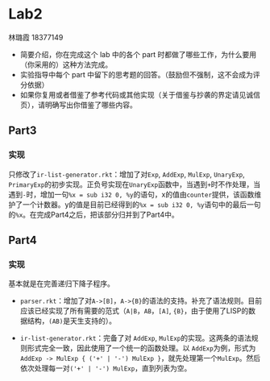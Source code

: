 # Lab2

林璐霞 18377149

- 简要介绍，你在完成这个 lab 中的各个 part 时都做了哪些工作，为什么要用（你采用的）这种方法完成。
- 实验指导中每个 part 中留下的思考题的回答。（鼓励但不强制，这不会成为评分依据）
- 如果你复用或者借鉴了参考代码或其他实现（关于借鉴与抄袭的界定请见诚信页），请明确写出你借鉴了哪些内容。



## Part3

### 实现

只修改了`ir-list-generator.rkt`：增加了对`Exp`, `AddExp`, `MulExp`, `UnaryExp`, `PrimaryExp`的初步实现。正负号实现在`UnaryExp`函数中，当遇到`+`时不作处理，当遇到`-`时，增加一句`%x = sub i32 0, %y`的语句，x的值由`counter`提供，该函数维护了一个计数器。y的值是目前已经得到的`%x = sub i32 0, %y`语句中的最后一句的`%x`。在完成Part4之后，把该部分归并到了Part4中。



## Part4

### 实现

基本就是在完善递归下降子程序。

* `parser.rkt`：增加了对`A->[B]`，`A->{B}`的语法的支持。补充了语法规则。目前应该已经实现了所有需要的范式（`A|B`，`AB`，`[A]`, `{B}`，由于使用了LISP的数据结构，`(AB)`是天生支持的）。

* `ir-list-generator.rkt`：完备了对 `AddExp`, `MulExp`的实现。这两条的语法规则形式完全一致，因此使用了一个统一的函数处理。以 `AddExp`为例，形式为`AddExp -> MulExp { ('+' | '-') MulExp }`，就先处理第一个`MulExp`。然后依次处理每一对` ('+' | '-') MulExp `，直到列表为空。

  
